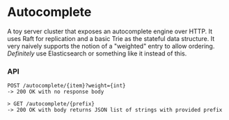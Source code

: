 # Autocomplete

A toy server cluster that exposes an autocomplete engine over HTTP.
It uses Raft for replication and a basic Trie as the stateful data structure.
It very naively supports the notion of a "weighted" entry to allow ordering.
*Definitely* use Elasticsearch or something like it instead of this.

### API

```
POST /autocomplete/{item}?weight={int}
-> 200 OK with no response body

> GET /autocomplete/{prefix}
-> 200 OK with body returns JSON list of strings with provided prefix
```
